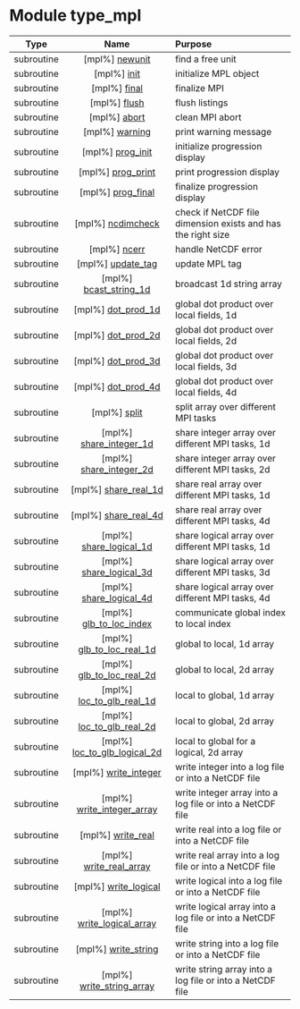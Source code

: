 # Module type_mpl

| Type | Name | Purpose |
| :--: | :--: | :---------- |
| subroutine | [mpl%] [newunit](https://github.com/JCSDA/saber/src/bump/type_mpl.F90#L115) | find a free unit |
| subroutine | [mpl%] [init](https://github.com/JCSDA/saber/src/bump/type_mpl.F90#L146) | initialize MPL object |
| subroutine | [mpl%] [final](https://github.com/JCSDA/saber/src/bump/type_mpl.F90#L201) | finalize MPI |
| subroutine | [mpl%] [flush](https://github.com/JCSDA/saber/src/bump/type_mpl.F90#L220) | flush listings |
| subroutine | [mpl%] [abort](https://github.com/JCSDA/saber/src/bump/type_mpl.F90#L335) | clean MPI abort |
| subroutine | [mpl%] [warning](https://github.com/JCSDA/saber/src/bump/type_mpl.F90#L364) | print warning message |
| subroutine | [mpl%] [prog_init](https://github.com/JCSDA/saber/src/bump/type_mpl.F90#L383) | initialize progression display |
| subroutine | [mpl%] [prog_print](https://github.com/JCSDA/saber/src/bump/type_mpl.F90#L409) | print progression display |
| subroutine | [mpl%] [prog_final](https://github.com/JCSDA/saber/src/bump/type_mpl.F90#L446) | finalize progression display |
| subroutine | [mpl%] [ncdimcheck](https://github.com/JCSDA/saber/src/bump/type_mpl.F90#L474) | check if NetCDF file dimension exists and has the right size |
| subroutine | [mpl%] [ncerr](https://github.com/JCSDA/saber/src/bump/type_mpl.F90#L542) | handle NetCDF error |
| subroutine | [mpl%] [update_tag](https://github.com/JCSDA/saber/src/bump/type_mpl.F90#L560) | update MPL tag |
| subroutine | [mpl%] [bcast_string_1d](https://github.com/JCSDA/saber/src/bump/type_mpl.F90#L581) | broadcast 1d string array |
| subroutine | [mpl%] [dot_prod_1d](https://github.com/JCSDA/saber/src/bump/type_mpl.F90#L604) | global dot product over local fields, 1d |
| subroutine | [mpl%] [dot_prod_2d](https://github.com/JCSDA/saber/src/bump/type_mpl.F90#L635) | global dot product over local fields, 2d |
| subroutine | [mpl%] [dot_prod_3d](https://github.com/JCSDA/saber/src/bump/type_mpl.F90#L666) | global dot product over local fields, 3d |
| subroutine | [mpl%] [dot_prod_4d](https://github.com/JCSDA/saber/src/bump/type_mpl.F90#L697) | global dot product over local fields, 4d |
| subroutine | [mpl%] [split](https://github.com/JCSDA/saber/src/bump/type_mpl.F90#L728) | split array over different MPI tasks |
| subroutine | [mpl%] [share_integer_1d](https://github.com/JCSDA/saber/src/bump/type_mpl.F90#L760) | share integer array over different MPI tasks, 1d |
| subroutine | [mpl%] [share_integer_2d](https://github.com/JCSDA/saber/src/bump/type_mpl.F90#L797) | share integer array over different MPI tasks, 2d |
| subroutine | [mpl%] [share_real_1d](https://github.com/JCSDA/saber/src/bump/type_mpl.F90#L855) | share real array over different MPI tasks, 1d |
| subroutine | [mpl%] [share_real_4d](https://github.com/JCSDA/saber/src/bump/type_mpl.F90#L892) | share real array over different MPI tasks, 4d |
| subroutine | [mpl%] [share_logical_1d](https://github.com/JCSDA/saber/src/bump/type_mpl.F90#L960) | share logical array over different MPI tasks, 1d |
| subroutine | [mpl%] [share_logical_3d](https://github.com/JCSDA/saber/src/bump/type_mpl.F90#L1017) | share logical array over different MPI tasks, 3d |
| subroutine | [mpl%] [share_logical_4d](https://github.com/JCSDA/saber/src/bump/type_mpl.F90#L1091) | share logical array over different MPI tasks, 4d |
| subroutine | [mpl%] [glb_to_loc_index](https://github.com/JCSDA/saber/src/bump/type_mpl.F90#L1170) | communicate global index to local index |
| subroutine | [mpl%] [glb_to_loc_real_1d](https://github.com/JCSDA/saber/src/bump/type_mpl.F90#L1240) | global to local, 1d array |
| subroutine | [mpl%] [glb_to_loc_real_2d](https://github.com/JCSDA/saber/src/bump/type_mpl.F90#L1302) | global to local, 2d array |
| subroutine | [mpl%] [loc_to_glb_real_1d](https://github.com/JCSDA/saber/src/bump/type_mpl.F90#L1381) | local to global, 1d array |
| subroutine | [mpl%] [loc_to_glb_real_2d](https://github.com/JCSDA/saber/src/bump/type_mpl.F90#L1447) | local to global, 2d array |
| subroutine | [mpl%] [loc_to_glb_logical_2d](https://github.com/JCSDA/saber/src/bump/type_mpl.F90#L1530) | local to global for a logical, 2d array |
| subroutine | [mpl%] [write_integer](https://github.com/JCSDA/saber/src/bump/type_mpl.F90#L1613) | write integer into a log file or into a NetCDF file |
| subroutine | [mpl%] [write_integer_array](https://github.com/JCSDA/saber/src/bump/type_mpl.F90#L1651) | write integer array into a log file or into a NetCDF file |
| subroutine | [mpl%] [write_real](https://github.com/JCSDA/saber/src/bump/type_mpl.F90#L1703) | write real into a log file or into a NetCDF file |
| subroutine | [mpl%] [write_real_array](https://github.com/JCSDA/saber/src/bump/type_mpl.F90#L1736) | write real array into a log file or into a NetCDF file |
| subroutine | [mpl%] [write_logical](https://github.com/JCSDA/saber/src/bump/type_mpl.F90#L1784) | write logical into a log file or into a NetCDF file |
| subroutine | [mpl%] [write_logical_array](https://github.com/JCSDA/saber/src/bump/type_mpl.F90#L1818) | write logical array into a log file or into a NetCDF file |
| subroutine | [mpl%] [write_string](https://github.com/JCSDA/saber/src/bump/type_mpl.F90#L1872) | write string into a log file or into a NetCDF file |
| subroutine | [mpl%] [write_string_array](https://github.com/JCSDA/saber/src/bump/type_mpl.F90#L1907) | write string array into a log file or into a NetCDF file |
